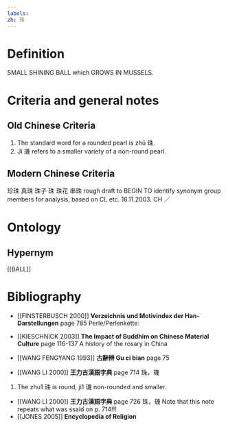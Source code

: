 ```yaml
---
labels: 
zh: 珠
---
```


# Definition
SMALL SHINING BALL which GROWS IN MUSSELS.
# Criteria and general notes
## Old Chinese Criteria
1. The standard word for a rounded pearl is zhū 珠.
2. Jī 璣 refers to a smaller variety of a non-round pearl.
## Modern Chinese Criteria
珍珠
真珠
珠子
珠
珠花
串珠
rough draft to BEGIN TO identify synonym group members for analysis, based on CL etc. 18.11.2003. CH ／
# Ontology

## Hypernym
[[BALL]]
# Bibliography
- [[FINSTERBUSCH 2000]]
**Verzeichnis und Motivindex der Han-Darstellungen** page 785
Perle/Perlenkette:
- [[KIESCHNICK 2003]]
**The Impact of Buddhim on Chinese Material Culture** page 116-137
A history of the rosary in China
- [[WANG FENGYANG 1993]]
**古辭辨 Gu ci bian** page 75

- [[WANG LI 2000]]
**王力古漢語字典** page 714
珠，璣
1. The zhu1 珠 is round, ji1 璣 non-rounded and smaller.
- [[WANG LI 2000]]
**王力古漢語字典** page 726
珠，璣
Note that this note repeats what was ssaid on p. 714!!!
- [[JONES 2005]]
**Encyclopedia of Religion** 
